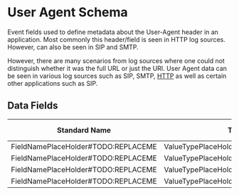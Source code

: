 # User Agent Schema

Event fields used to define metadata about the User-Agent header in an application. Most commonly this header/field is seen in HTTP log sources. However, can also be seen in SIP and SMTP.

However, there are many scenarios from log sources where one could not distinguish whether it was the full URL or just the URI.
User Agent data can be seen in various log sources such as SIP, SMTP, [HTTP](http.md) as well as certain other applications such as SIP.

## Data Fields

| Standard Name | Type | Description | Sample Value |
|--------|---------|-------|-------|
| FieldNamePlaceHolder#TODO:REPLACEME | ValueTypePlaceHolder#TODO:REPLACEME | DescriptionPlaceHolder#TODO:REPLACEME | `` |
| FieldNamePlaceHolder#TODO:REPLACEME | ValueTypePlaceHolder#TODO:REPLACEME | DescriptionPlaceHolder#TODO:REPLACEME | `` |
| FieldNamePlaceHolder#TODO:REPLACEME | ValueTypePlaceHolder#TODO:REPLACEME | DescriptionPlaceHolder#TODO:REPLACEME | `` |
| FieldNamePlaceHolder#TODO:REPLACEME | ValueTypePlaceHolder#TODO:REPLACEME | DescriptionPlaceHolder#TODO:REPLACEME | `` |
